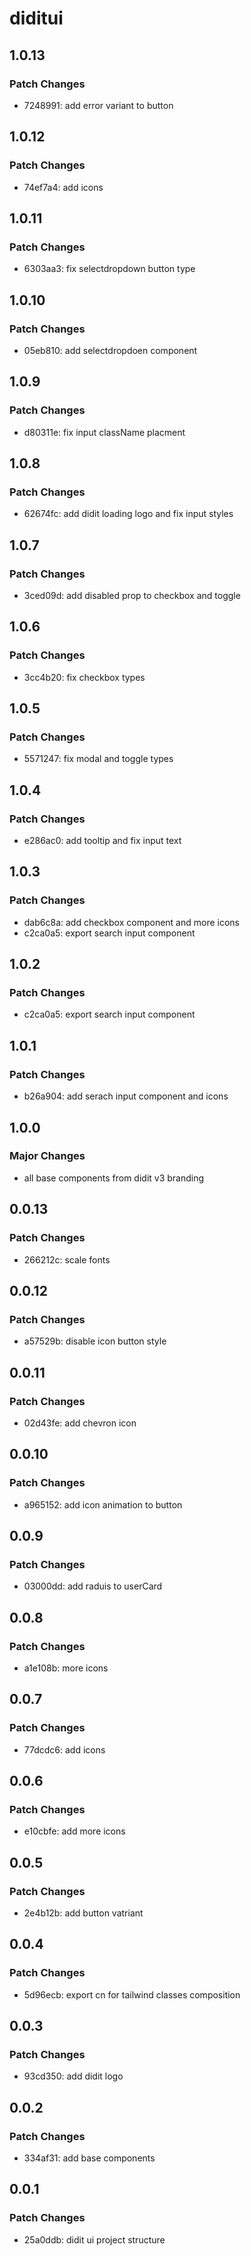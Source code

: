 # diditui

## 1.0.13

### Patch Changes

- 7248991: add error variant to button

## 1.0.12

### Patch Changes

- 74ef7a4: add icons

## 1.0.11

### Patch Changes

- 6303aa3: fix selectdropdown button type

## 1.0.10

### Patch Changes

- 05eb810: add selectdropdoen component

## 1.0.9

### Patch Changes

- d80311e: fix input className placment

## 1.0.8

### Patch Changes

- 62674fc: add didit loading logo and fix input styles

## 1.0.7

### Patch Changes

- 3ced09d: add disabled prop to checkbox and toggle

## 1.0.6

### Patch Changes

- 3cc4b20: fix checkbox types

## 1.0.5

### Patch Changes

- 5571247: fix modal and toggle types

## 1.0.4

### Patch Changes

- e286ac0: add tooltip and fix input text

## 1.0.3

### Patch Changes

- dab6c8a: add checkbox component and more icons
- c2ca0a5: export search input component

## 1.0.2

### Patch Changes

- c2ca0a5: export search input component

## 1.0.1

### Patch Changes

- b26a904: add serach input component and icons

## 1.0.0

### Major Changes

- all base components from didit v3 branding

## 0.0.13

### Patch Changes

- 266212c: scale fonts

## 0.0.12

### Patch Changes

- a57529b: disable icon button style

## 0.0.11

### Patch Changes

- 02d43fe: add chevron icon

## 0.0.10

### Patch Changes

- a965152: add icon animation to button

## 0.0.9

### Patch Changes

- 03000dd: add raduis to userCard

## 0.0.8

### Patch Changes

- a1e108b: more icons

## 0.0.7

### Patch Changes

- 77dcdc6: add icons

## 0.0.6

### Patch Changes

- e10cbfe: add more icons

## 0.0.5

### Patch Changes

- 2e4b12b: add button vatriant

## 0.0.4

### Patch Changes

- 5d96ecb: export cn for tailwind classes composition

## 0.0.3

### Patch Changes

- 93cd350: add didit logo

## 0.0.2

### Patch Changes

- 334af31: add base components

## 0.0.1

### Patch Changes

- 25a0ddb: didit ui project structure
